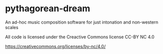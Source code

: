 # pythagorean-dream
An ad-hoc music composition software for just intonation and non-western scales

All code is licensed under the Creactive  Commons license CC-BY NC 4.0

https://creativecommons.org/licenses/by-nc/4.0/
